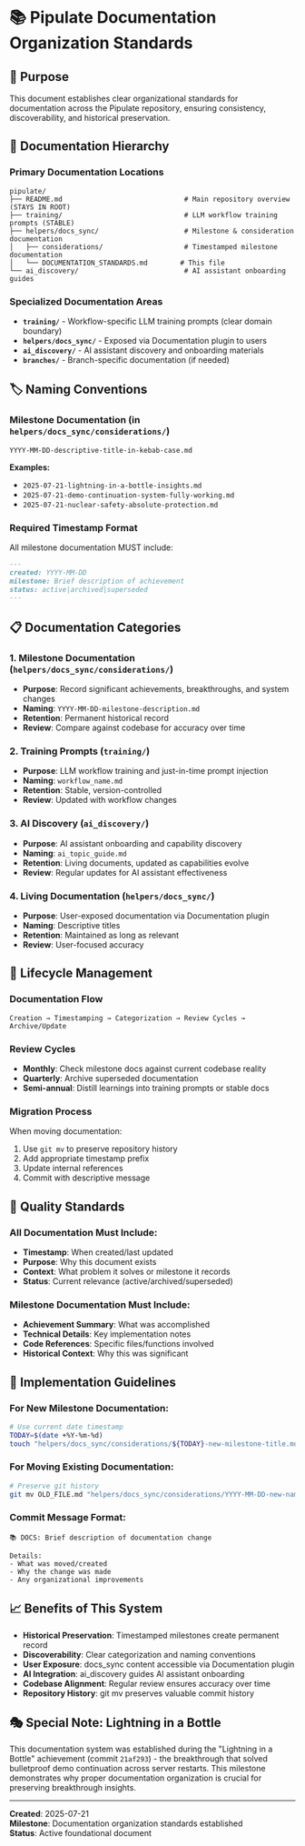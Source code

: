 # 📚 Pipulate Documentation Organization Standards

## 🎯 Purpose
This document establishes clear organizational standards for documentation across the Pipulate repository, ensuring consistency, discoverability, and historical preservation.

## 📁 Documentation Hierarchy

### **Primary Documentation Locations**

```
pipulate/
├── README.md                              # Main repository overview (STAYS IN ROOT)
├── training/                              # LLM workflow training prompts (STABLE)
├── helpers/docs_sync/                     # Milestone & consideration documentation
│   ├── considerations/                    # Timestamped milestone documentation
│   └── DOCUMENTATION_STANDARDS.md        # This file
└── ai_discovery/                          # AI assistant onboarding guides
```

### **Specialized Documentation Areas**

- **`training/`** - Workflow-specific LLM training prompts (clear domain boundary)
- **`helpers/docs_sync/`** - Exposed via Documentation plugin to users
- **`ai_discovery/`** - AI assistant discovery and onboarding materials
- **`branches/`** - Branch-specific documentation (if needed)

## 🏷️ Naming Conventions

### **Milestone Documentation** (in `helpers/docs_sync/considerations/`)
```
YYYY-MM-DD-descriptive-title-in-kebab-case.md
```

**Examples:**
- `2025-07-21-lightning-in-a-bottle-insights.md`
- `2025-07-21-demo-continuation-system-fully-working.md`
- `2025-07-21-nuclear-safety-absolute-protection.md`

### **Required Timestamp Format**
All milestone documentation MUST include:
```markdown
---
created: YYYY-MM-DD
milestone: Brief description of achievement
status: active|archived|superseded
---
```

## 📋 Documentation Categories

### **1. Milestone Documentation** (`helpers/docs_sync/considerations/`)
- **Purpose**: Record significant achievements, breakthroughs, and system changes
- **Naming**: `YYYY-MM-DD-milestone-description.md`
- **Retention**: Permanent historical record
- **Review**: Compare against codebase for accuracy over time

### **2. Training Prompts** (`training/`)
- **Purpose**: LLM workflow training and just-in-time prompt injection
- **Naming**: `workflow_name.md`
- **Retention**: Stable, version-controlled
- **Review**: Updated with workflow changes

### **3. AI Discovery** (`ai_discovery/`)
- **Purpose**: AI assistant onboarding and capability discovery
- **Naming**: `ai_topic_guide.md`
- **Retention**: Living documents, updated as capabilities evolve
- **Review**: Regular updates for AI assistant effectiveness

### **4. Living Documentation** (`helpers/docs_sync/`)
- **Purpose**: User-exposed documentation via Documentation plugin
- **Naming**: Descriptive titles
- **Retention**: Maintained as long as relevant
- **Review**: User-focused accuracy

## 🔄 Lifecycle Management

### **Documentation Flow**
```
Creation → Timestamping → Categorization → Review Cycles → Archive/Update
```

### **Review Cycles**
- **Monthly**: Check milestone docs against current codebase reality
- **Quarterly**: Archive superseded documentation
- **Semi-annual**: Distill learnings into training prompts or stable docs

### **Migration Process**
When moving documentation:
1. Use `git mv` to preserve repository history
2. Add appropriate timestamp prefix
3. Update internal references
4. Commit with descriptive message

## 🎯 Quality Standards

### **All Documentation Must Include:**
- **Timestamp**: When created/last updated
- **Purpose**: Why this document exists
- **Context**: What problem it solves or milestone it records
- **Status**: Current relevance (active/archived/superseded)

### **Milestone Documentation Must Include:**
- **Achievement Summary**: What was accomplished
- **Technical Details**: Key implementation notes
- **Code References**: Specific files/functions involved
- **Historical Context**: Why this was significant

## 🚀 Implementation Guidelines

### **For New Milestone Documentation:**
```bash
# Use current date timestamp
TODAY=$(date +%Y-%m-%d)
touch "helpers/docs_sync/considerations/${TODAY}-new-milestone-title.md"
```

### **For Moving Existing Documentation:**
```bash
# Preserve git history
git mv OLD_FILE.md "helpers/docs_sync/considerations/YYYY-MM-DD-new-name.md"
```

### **Commit Message Format:**
```
📚 DOCS: Brief description of documentation change

Details:
- What was moved/created
- Why the change was made
- Any organizational improvements
```

## 📈 Benefits of This System

- **Historical Preservation**: Timestamped milestones create permanent record
- **Discoverability**: Clear categorization and naming conventions
- **User Exposure**: docs_sync content accessible via Documentation plugin
- **AI Integration**: ai_discovery guides AI assistant onboarding
- **Codebase Alignment**: Regular review ensures accuracy over time
- **Repository History**: git mv preserves valuable commit history

## 🎭 Special Note: Lightning in a Bottle

This documentation system was established during the "Lightning in a Bottle" achievement (commit `21af293`) - the breakthrough that solved bulletproof demo continuation across server restarts. This milestone demonstrates why proper documentation organization is crucial for preserving breakthrough insights.

---

**Created**: 2025-07-21  
**Milestone**: Documentation organization standards established  
**Status**: Active foundational document 